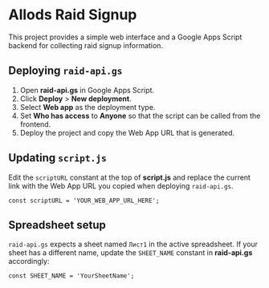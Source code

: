 # Allods Raid Signup

This project provides a simple web interface and a Google Apps Script backend for collecting raid signup information.

## Deploying `raid-api.gs`

1. Open **raid-api.gs** in Google Apps Script.
2. Click **Deploy** > **New deployment**.
3. Select **Web app** as the deployment type.
4. Set **Who has access** to **Anyone** so that the script can be called from the frontend.
5. Deploy the project and copy the Web App URL that is generated.

## Updating `script.js`

Edit the `scriptURL` constant at the top of **script.js** and replace the current link with the Web App URL you copied when deploying `raid-api.gs`.

```
const scriptURL = 'YOUR_WEB_APP_URL_HERE';
```

## Spreadsheet setup

`raid-api.gs` expects a sheet named `Лист1` in the active spreadsheet. If your sheet has a different name, update the `SHEET_NAME` constant in **raid-api.gs** accordingly:

```
const SHEET_NAME = 'YourSheetName';
```
